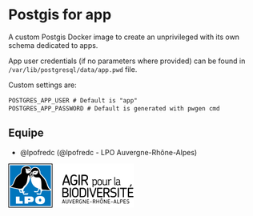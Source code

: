 # Postgis for app

A custom Postgis Docker image to create an unprivileged with its own schema dedicated to apps.

App user credentials (if no parameters where provided) can be found in `/var/lib/postgresql/data/app.pwd` file.

Custom settings are:

```
POSTGRES_APP_USER # Default is "app"
POSTGRES_APP_PASSWORD # Default is generated with pwgen cmd
```

## Equipe

- @lpofredc (@lpofredc - LPO Auvergne-Rhône-Alpes)

![logoLPO AuRA](https://raw.githubusercontent.com/lpoaura/biodivsport-widget/master/images/LPO_AuRA_l250px.png)
